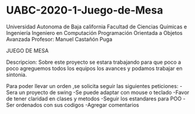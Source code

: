 # UABC-2020-1-Juego-de-Mesa
Universidad Autonoma de Baja california Facultad de Ciencias Químicas e Ingeniería Ingeniero en Computación Programación Orientada a Objetos Avanzada Profesor: Manuel Castañón Puga

JUEGO DE MESA

Descripcion: Sobre este proyecto se estara trabajando para que poco a poco agreguemos todos los equipos los avances y podamos trabajar en sintonia.

Para poder llevar un orden ,se solicita seguir las siguientes peticiones: -Sera un proyecto de swing -Se puede adaptar con mouse o teclado -Favor de tener claridad en clases y metodos -Seguir los estandares para POO -Ser ordenados con sus codigos -Agregar comentarios
